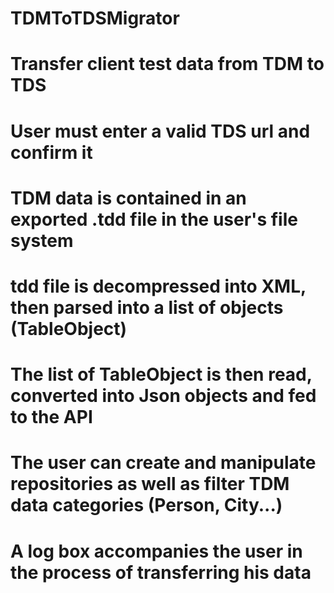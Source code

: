 # TDMToTDSMigrator

# Transfer client test data from TDM to TDS

# User must enter a valid TDS url and confirm it

# TDM data is contained in an exported .tdd file in the user's file system
# tdd file is decompressed into XML, then parsed into a list of objects (TableObject)
# The list of TableObject is then read, converted into Json objects and fed to the API

# The user can create and manipulate repositories as well as filter TDM data categories (Person, City...)

# A log box accompanies the user in the process of transferring his data
